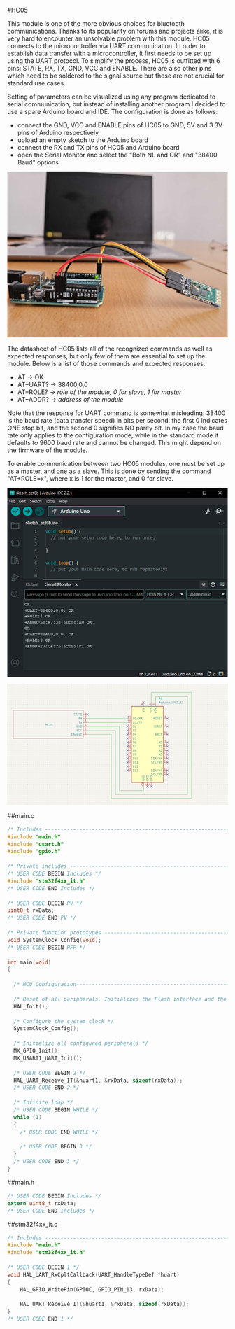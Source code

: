 #HC05

This module is one of the more obvious choices for bluetooth communications. Thanks to its popularity on forums and projects alike, it is very hard to encounter an unsolvable problem with this module.
HC05 connects to the microcontroller via UART communication. In order to establish data transfer with a microcontroller, it first needs to be set up using the UART protocol. To simplify the process, HC05 is outfitted with 6 pins: STATE, RX, TX, GND, VCC and ENABLE.
There are also other pins which need to be soldered to the signal source but these are not crucial for standard use cases.

Setting of parameters can be visualized using any program dedicated to serial communication, but instead of installing another program I decided to use a spare Arduino board and IDE.
The configuration is done as follows:

* connect the GND, VCC and ENABLE pins of HC05 to GND, 5V and 3.3V pins of Arduino respectively
* upload an empty sketch to the Arduino board
* connect the RX and TX pins of HC05 and Arduino board
* open the Serial Monitor and select the "Both NL and CR" and "38400 Baud" options

![HC05 connected to Arduino](./ARD+HC05.jpg)

The datasheet of HC05 lists all of the recognized commands as well as expected responses, but only few of them are essential to set up the module. Below is a list of those commands and expected responses:

* AT ->  OK
* AT+UART? -> 38400,0,0
* AT+ROLE? -> *role of the module, 0 for slave, 1 for master*
* AT+ADDR? -> *address of the module*

Note that the response for UART command is somewhat misleading: 38400 is the baud rate (data transfer speed) in bits per second, the first 0 indicates ONE stop bit, and the second 0 signifies NO parity bit. 
In my case the baud rate only applies to the configuration mode, while in the standard mode it defaults to 9600 baud rate and cannot be changed. This might depend on the firmware of the module.

To enable communication between two HC05 modules, one must be set up as a master, and one as a slave. This is done by sending the command "AT+ROLE=x", where x is 1 for the master, and 0 for slave.

![Arduino IDE Serial Monitor](./HC05_MASTER_SLAVE.png "Arduino IDE Serial Monitor")

![schematic](./HC05_Arduino.png "Schematic view of connections")


##main.c
```C
/* Includes ------------------------------------------------------------------*/
#include "main.h"
#include "usart.h"
#include "gpio.h"

/* Private includes ----------------------------------------------------------*/
/* USER CODE BEGIN Includes */
#include "stm32f4xx_it.h"
/* USER CODE END Includes */

/* USER CODE BEGIN PV */
uint8_t rxData;
/* USER CODE END PV */

/* Private function prototypes -----------------------------------------------*/
void SystemClock_Config(void);
/* USER CODE BEGIN PFP */

int main(void)
{

  /* MCU Configuration--------------------------------------------------------*/

  /* Reset of all peripherals, Initializes the Flash interface and the Systick. */
  HAL_Init();

  /* Configure the system clock */
  SystemClock_Config();

  /* Initialize all configured peripherals */
  MX_GPIO_Init();
  MX_USART1_UART_Init();

  /* USER CODE BEGIN 2 */
  HAL_UART_Receive_IT(&huart1, &rxData, sizeof(rxData));
  /* USER CODE END 2 */

  /* Infinite loop */
  /* USER CODE BEGIN WHILE */
  while (1)
  {
    /* USER CODE END WHILE */

    /* USER CODE BEGIN 3 */
  }
  /* USER CODE END 3 */
}
```

##main.h
```C
/* USER CODE BEGIN Includes */
extern uint8_t rxData;
/* USER CODE END Includes */
```

##stm32f4xx_it.c
```C
/* Includes ------------------------------------------------------------------*/
#include "main.h"
#include "stm32f4xx_it.h"

/* USER CODE BEGIN 1 */
void HAL_UART_RxCpltCallback(UART_HandleTypeDef *huart)
{
	HAL_GPIO_WritePin(GPIOC, GPIO_PIN_13, rxData);

	HAL_UART_Receive_IT(&huart1, &rxData, sizeof(rxData));
}
/* USER CODE END 1 */
```
